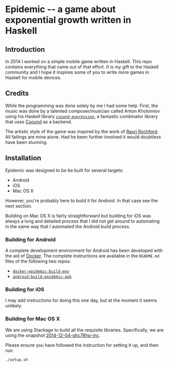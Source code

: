 # Epidemic -- a game about exponential growth written in Haskell

## Introduction

In 2014 I worked on a simple mobile game written in Haskell. This repo contains everything that came
out of that effort. It is my gift to the Haskell community and I hope it inspires some of you to
write more games in Haskell for mobile devices.

## Credits

While the programming was done solely by me I had some help. First, the music was done by a talented
composer/musician called Anton Kholomiov using his
Haskell library [`csound-expression`](https://github.com/anton-k/csound-expression),
a fantastic combinator library that uses [Csound](http://en.wikipedia.org/wiki/Csound) as a backend.

The artistic style of the game was inspired by the work of [Rauri Rochford](http://esquemedia.com/).
All failings are mine alone. Had he been further involved it would doubtless have been stunning.


## Installation

Epidemic was designed to be be built for several targets:
  * Android
  * iOS
  * Mac OS X

However, you're probably here to build it for Android. In that case see the next section.

Building on Mac OS X is fairly straightforward but building for iOS was always a long and
detailed process that I did not get around to automating in the same way that I automated the
Android build process.

### Building for Android

A complete development environment for Android has been developed with the aid of
[Docker](https://www.docker.com/). The complete instructions are available in the `README.md` files
of the following two repos:

* [`docker-epidemic-build-env`](https://github.com/sseefried/docker-epidemic-build-env)
* [`android-build-epidemic-apk`](https://github.com/sseefried/android-build-epidemic-apk)

### Building for iOS

I may add instructions for doing this one day, but at the moment it seems unlikely.

### Building for Mac OS X

We are using Stackage to build all the requisite libraries. Specifically, we are using the
snapshot [2014-12-04-ghc78hp-inc](http://www.stackage.org/snapshot/2014-12-04-ghc78hp-inc).

Please ensure you have followed the instruction for setting it up, and then run:

    ./setup.sh